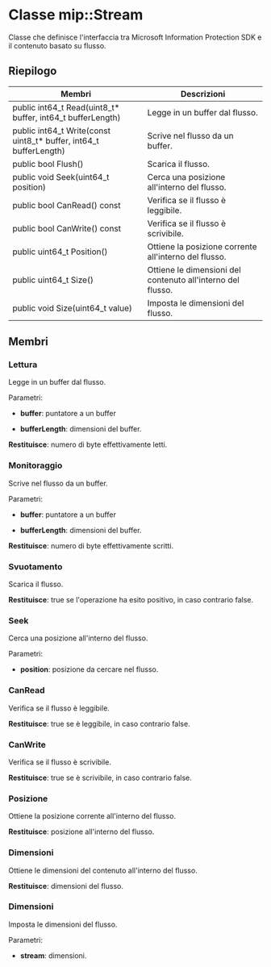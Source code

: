 # <a name="class-mipstream"></a>Classe mip::Stream 
Classe che definisce l'interfaccia tra Microsoft Information Protection SDK e il contenuto basato su flusso.
  
## <a name="summary"></a>Riepilogo
 Membri                        | Descrizioni                                
--------------------------------|---------------------------------------------
 public int64_t Read(uint8_t* buffer, int64_t bufferLength)  |  Legge in un buffer dal flusso.
 public int64_t Write(const uint8_t* buffer, int64_t bufferLength)  |  Scrive nel flusso da un buffer.
 public bool Flush()  |  Scarica il flusso.
 public void Seek(uint64_t position)  |  Cerca una posizione all'interno del flusso.
 public bool CanRead() const  |  Verifica se il flusso è leggibile.
 public bool CanWrite() const  |  Verifica se il flusso è scrivibile.
 public uint64_t Position()  |  Ottiene la posizione corrente all'interno del flusso.
 public uint64_t Size()  |  Ottiene le dimensioni del contenuto all'interno del flusso.
 public void Size(uint64_t value)  |  Imposta le dimensioni del flusso.
  
## <a name="members"></a>Membri
  
### <a name="read"></a>Lettura
Legge in un buffer dal flusso.

Parametri:  
* **buffer**: puntatore a un buffer 


* **bufferLength**: dimensioni del buffer. 



  
**Restituisce**: numero di byte effettivamente letti.
  
### <a name="write"></a>Monitoraggio
Scrive nel flusso da un buffer.

Parametri:  
* **buffer**: puntatore a un buffer 


* **bufferLength**: dimensioni del buffer. 



  
**Restituisce**: numero di byte effettivamente scritti.
  
### <a name="flush"></a>Svuotamento
Scarica il flusso.

  
**Restituisce**: true se l'operazione ha esito positivo, in caso contrario false.
  
### <a name="seek"></a>Seek
Cerca una posizione all'interno del flusso.

Parametri:  
* **position**: posizione da cercare nel flusso.


  
### <a name="canread"></a>CanRead
Verifica se il flusso è leggibile.

  
**Restituisce**: true se è leggibile, in caso contrario false.
  
### <a name="canwrite"></a>CanWrite
Verifica se il flusso è scrivibile.

  
**Restituisce**: true se è scrivibile, in caso contrario false.
  
### <a name="position"></a>Posizione
Ottiene la posizione corrente all'interno del flusso.

  
**Restituisce**: posizione all'interno del flusso.
  
### <a name="size"></a>Dimensioni
Ottiene le dimensioni del contenuto all'interno del flusso.

  
**Restituisce**: dimensioni del flusso.
  
### <a name="size"></a>Dimensioni
Imposta le dimensioni del flusso.

Parametri:  
* **stream**: dimensioni.

